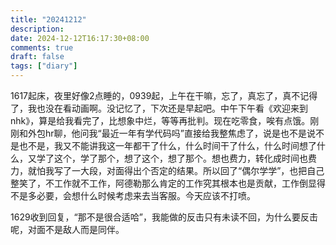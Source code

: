 ```yaml
---
title: "20241212"
description: 
date: 2024-12-12T16:17:30+08:00
comments: true
draft: false
tags: ["diary"]
---
```

1617起床，夜里好像2点睡的，0939起，上午在干嘛，忘了，真忘了，真不记得了，我也没在看动画啊。没记忆了，下次还是早起吧。中午下午看《欢迎来到nhk》，算是给我看完了，比想象中烂，等等再批判。现在吃零食，唉有点饿。刚刚和外包hr聊，他问我“最近一年有学代码吗”直接给我整焦虑了，说是也不是说不是也不是，我又不能讲我这一年都干了什么，什么时间干了什么，什么时间想了什么，又学了这个，学了那个，想了这个，想了那个。想也费力，转化成时间也费力，就怕我写了一大段，对面得出个否定的结果。所以回了“偶尔学学”，也把自己整笑了，不工作就不工作，阿德勒那么肯定的工作究其根本也是贡献，工作倒显得不是多必要，会想什么时候考虑来去当客服。今天应该不打喷。

1629收到回复，“那不是很合适哈”，我能做的反击只有未读不回，为什么要反击呢，对面不是敌人而是同伴。